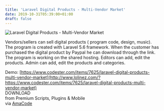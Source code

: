 ```yaml
---
title: 'Laravel Digital Products - Multi-Vendor Market'
date: 2019-10-31T05:39:00+01:00
draft: false
---
```


![Laravel Digital Products - Multi-Vendor Market](http://www.codelist.cc/uploads/posts/2019-10/1572496536_laravel.jpg "Laravel Digital Products - Multi-Vendor Market")  
  
Vendors/sellers can sell digital products ( program code, design, music). The program is created with Laravel 5.6 framework. When the customer has purchased the digital product by Paypal he can download through the link. The program is working on the shared hosting. Editors can add, edit the products. Admin can add, edit the products and categories.  
  
Demo: [https://www.codester.com/items/7625/laravel-digital-products-multi-vendor-market](http://www.lolinez.com/?https://www.codester.com/items/7625/laravel-digital-products-multi-vendor-market)  
DOWNLOAD  
from Premium Scripts, Plugins & Mobile  
via [AmaCode](https://amazcode.ooo)